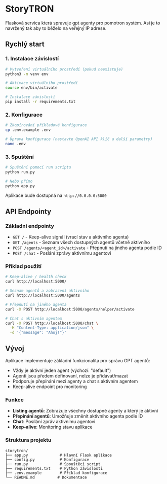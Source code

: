 # StoryTRON

Flasková servica která spravuje gpt agenty pro pomotron systém.
Asi je to navržený tak aby to běželo na veřejný IP adrese.

## Rychlý start

### 1. Instalace závislostí

```bash
# Vytvoření virtuálního prostředí (pokud neexistuje)
python3 -m venv env

# Aktivace virtuálního prostředí
source env/bin/activate

# Instalace závislostí
pip install -r requirements.txt
```

### 2. Konfigurace

```bash
# Zkopírování příkladové konfigurace
cp .env.example .env

# Úprava konfigurace (nastavte OpenAI API klíč a další parametry)
nano .env
```

### 3. Spuštění

```bash
# Spuštění pomocí run scriptu
python run.py

# Nebo přímo
python app.py
```

Aplikace bude dostupná na `http://0.0.0.0:5000`

## API Endpointy

### Základní endpointy
- `GET /` - Keep-alive signál (vrací stav a aktivního agenta)
- `GET /agents` - Seznam všech dostupných agentů včetně aktivního
- `POST /agents/<agent_id>/activate` - Přepnutí na jiného agenta podle ID
- `POST /chat` - Poslání zprávy aktivnímu agentovi

### Příklad použití

```bash
# Keep-alive / health check
curl http://localhost:5000/

# Seznam agentů a zobrazení aktivního
curl http://localhost:5000/agents

# Přepnutí na jiného agenta
curl -X POST http://localhost:5000/agents/helper/activate

# Chat s aktivním agentem
curl -X POST http://localhost:5000/chat \
  -H "Content-Type: application/json" \
  -d '{"message": "Ahoj!"}'
```

## Vývoj

Aplikace implementuje základní funkcionalita pro správu GPT agentů:
- Vždy je aktivní jeden agent (výchozí: "default")
- Agenti jsou předem definovaní, nelze je přidávat/mazat
- Podporuje přepínání mezi agenty a chat s aktivním agentem
- Keep-alive endpoint pro monitoring

### Funkce
- **Listing agentů**: Zobrazuje všechny dostupné agenty a který je aktivní
- **Přepínání agentů**: Umožňuje změnit aktivního agenta podle ID
- **Chat**: Posílání zpráv aktivnímu agentovi
- **Keep-alive**: Monitoring stavu aplikace

### Struktura projektu

```
storytron/
├── app.py              # Hlavní Flask aplikace
├── config.py           # Konfigurace
├── run.py              # Spouštěcí script
├── requirements.txt    # Python závislosti
├── .env.example        # Příklad konfigurace
└── README.md          # Dokumentace
```